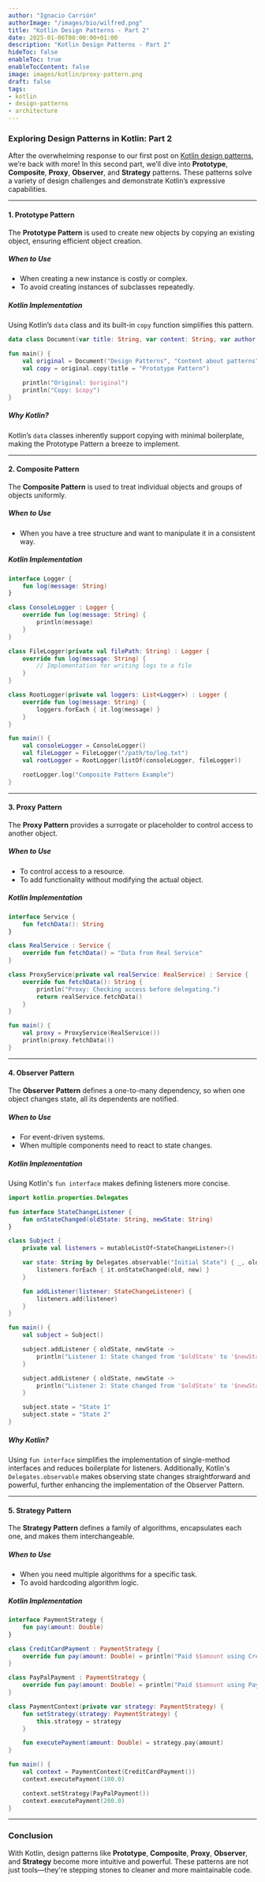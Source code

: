```yaml
---
author: "Ignacio Carrión"
authorImage: "/images/bio/wilfred.png"
title: "Kotlin Design Patterns - Part 2"
date: 2025-01-06T08:00:00+01:00
description: "Kotlin Design Patterns - Part 2"
hideToc: false
enableToc: true
enableTocContent: false
image: images/kotlin/proxy-pattern.png
draft: false
tags: 
- kotlin
- design-patterns
- architecture
---
```


### **Exploring Design Patterns in Kotlin: Part 2**

After the overwhelming response to our first post on [Kotlin design patterns](https://carrion.dev/en/posts/design-patterns-1/), we’re back with more! In this second part, we’ll dive into **Prototype**, **Composite**, **Proxy**, **Observer**, and **Strategy** patterns. These patterns solve a variety of design challenges and demonstrate Kotlin’s expressive capabilities.

---

#### **1. Prototype Pattern**

The **Prototype Pattern** is used to create new objects by copying an existing object, ensuring efficient object creation.

##### **When to Use**

- When creating a new instance is costly or complex.
- To avoid creating instances of subclasses repeatedly.

##### **Kotlin Implementation**

Using Kotlin’s `data` class and its built-in `copy` function simplifies this pattern.

```kotlin
data class Document(var title: String, var content: String, var author: String)

fun main() {
    val original = Document("Design Patterns", "Content about patterns", "John Doe")
    val copy = original.copy(title = "Prototype Pattern")

    println("Original: $original")
    println("Copy: $copy")
}
```

##### **Why Kotlin?**

Kotlin’s `data` classes inherently support copying with minimal boilerplate, making the Prototype Pattern a breeze to implement.

---

#### **2. Composite Pattern**

The **Composite Pattern** is used to treat individual objects and groups of objects uniformly.

##### **When to Use**

- When you have a tree structure and want to manipulate it in a consistent way.

##### **Kotlin Implementation**

```kotlin
interface Logger {
    fun log(message: String)
}

class ConsoleLogger : Logger {
    override fun log(message: String) {
        println(message)
    }
}

class FileLogger(private val filePath: String) : Logger {
    override fun log(message: String) {
        // Implementation for writing logs to a file
    }
}

class RootLogger(private val loggers: List<Logger>) : Logger {
    override fun log(message: String) {
        loggers.forEach { it.log(message) }
    }
}

fun main() {
    val consoleLogger = ConsoleLogger()
    val fileLogger = FileLogger("/path/to/log.txt")
    val rootLogger = RootLogger(listOf(consoleLogger, fileLogger))

    rootLogger.log("Composite Pattern Example")
}
```

---

#### **3. Proxy Pattern**

The **Proxy Pattern** provides a surrogate or placeholder to control access to another object.

##### **When to Use**

- To control access to a resource.
- To add functionality without modifying the actual object.

##### **Kotlin Implementation**

```kotlin
interface Service {
    fun fetchData(): String
}

class RealService : Service {
    override fun fetchData() = "Data from Real Service"
}

class ProxyService(private val realService: RealService) : Service {
    override fun fetchData(): String {
        println("Proxy: Checking access before delegating.")
        return realService.fetchData()
    }
}

fun main() {
    val proxy = ProxyService(RealService())
    println(proxy.fetchData())
}
```

---

#### **4. Observer Pattern**

The **Observer Pattern** defines a one-to-many dependency, so when one object changes state, all its dependents are notified.

##### **When to Use**

- For event-driven systems.
- When multiple components need to react to state changes.

##### **Kotlin Implementation**

Using Kotlin's `fun interface` makes defining listeners more concise.

```kotlin
import kotlin.properties.Delegates

fun interface StateChangeListener {
    fun onStateChanged(oldState: String, newState: String)
}

class Subject {
    private val listeners = mutableListOf<StateChangeListener>()

    var state: String by Delegates.observable("Initial State") { _, old, new ->
        listeners.forEach { it.onStateChanged(old, new) }
    }

    fun addListener(listener: StateChangeListener) {
        listeners.add(listener)
    }
}

fun main() {
    val subject = Subject()

    subject.addListener { oldState, newState ->
        println("Listener 1: State changed from '$oldState' to '$newState'")
    }

    subject.addListener { oldState, newState ->
        println("Listener 2: State changed from '$oldState' to '$newState'")
    }

    subject.state = "State 1"
    subject.state = "State 2"
}
```

##### **Why Kotlin?**

Using `fun interface` simplifies the implementation of single-method interfaces and reduces boilerplate for listeners. Additionally, Kotlin's `Delegates.observable` makes observing state changes straightforward and powerful, further enhancing the implementation of the Observer Pattern.

---

#### **5. Strategy Pattern**

The **Strategy Pattern** defines a family of algorithms, encapsulates each one, and makes them interchangeable.

##### **When to Use**

- When you need multiple algorithms for a specific task.
- To avoid hardcoding algorithm logic.

##### **Kotlin Implementation**

```kotlin
interface PaymentStrategy {
    fun pay(amount: Double)
}

class CreditCardPayment : PaymentStrategy {
    override fun pay(amount: Double) = println("Paid $$amount using Credit Card.")
}

class PayPalPayment : PaymentStrategy {
    override fun pay(amount: Double) = println("Paid $$amount using PayPal.")
}

class PaymentContext(private var strategy: PaymentStrategy) {
    fun setStrategy(strategy: PaymentStrategy) {
        this.strategy = strategy
    }

    fun executePayment(amount: Double) = strategy.pay(amount)
}

fun main() {
    val context = PaymentContext(CreditCardPayment())
    context.executePayment(100.0)

    context.setStrategy(PayPalPayment())
    context.executePayment(200.0)
}
```

---

### **Conclusion**

With Kotlin, design patterns like **Prototype**, **Composite**, **Proxy**, **Observer**, and **Strategy** become more intuitive and powerful. These patterns are not just tools—they're stepping stones to cleaner and more maintainable code.
